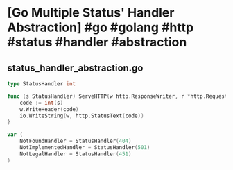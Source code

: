 # [Go Multiple Status' Handler Abstraction] #go #golang #http #status #handler #abstraction

## status_handler_abstraction.go

```go
type StatusHandler int

func (s StatusHandler) ServeHTTP(w http.ResponseWriter, r *http.Request) {
	code := int(s)
	w.WriteHeader(code)
	io.WriteString(w, http.StatusText(code))
}

var (
	NotFoundHandler = StatusHandler(404)
	NotImplementedHandler = StatusHandler(501)
	NotLegalHandler = StatusHandler(451)
)
```

